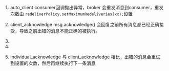 1. auto_client
consumer回调抛出异常，broker 会重发消息到consumer，重发次数由 `redeliverPolicy.setMaximumRedeliveries(xx);`设置

2. client_acknowledge
msg.acknowledge() 会回复之前所有消息都已经正确接受，导致之前出错的消息不能正确的被执行。

3.

0.

4. individual_acknowledge
与 client_acknowledge 相比，出错的消息会重试到设置的次数，然后再继续执行下一条消息